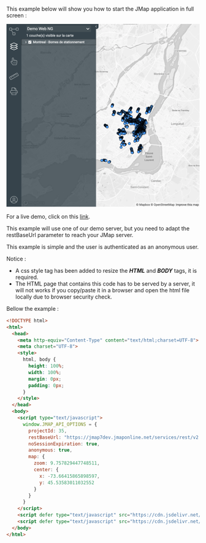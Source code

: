 This example below will show you how to start the JMap application in full screen :

![Full screen application](./images/full-screen.png "Full screen application")

For a live demo, click on this [link](http://jsfiddle.net/K2Geospatial/uaksoLm9/19/).

This example will use one of our demo server, but you need to adapt the restBaseUrl parameter to reach your JMap server.

This example is simple and the user is authenticated as an anonymous user.

Notice :

  - A css style tag has been added to resize the ***HTML*** and ***BODY*** tags, it is required.
  - The HTML page that contains this code has to be served by a server, it will not works if you copy/paste it in a browser and open the html file locally due to browser security check.

Bellow the example :

```html
<!DOCTYPE html>
<html>
  <head>
    <meta http-equiv="Content-Type" content="text/html;charset=UTF-8">
    <meta charset="UTF-8">
    <style>
      html, body {
        height: 100%;
        width: 100%;
        margin: 0px;
        padding: 0px;
      }
    </style>
  </head>
  <body>
    <script type="text/javascript">
      window.JMAP_API_OPTIONS = {
        projectId: 35,
        restBaseUrl: "https://jmap7dev.jmaponline.net/services/rest/v2.0",
        noSessionExpiration: true,
        anonymous: true,
        map: {
          zoom: 9.757829447748511,
          center: {
            x: -73.66415865898597,
            y: 45.53583011032552
          }
        }
      }
    </script>
    <script defer type="text/javascript" src="https://cdn.jsdelivr.net/npm/jmap-js-api@0.3.6/public/index.js"></script>
    <script defer type="text/javascript" src="https://cdn.jsdelivr.net/npm/jmap-js-app@0.0.2/public/index.js"></script>
  </body>
</html>
```
